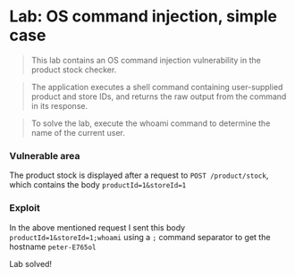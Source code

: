 # Lab: OS command injection, simple case

>This lab contains an OS command injection vulnerability in the product stock checker.

>The application executes a shell command containing user-supplied product and store IDs, and returns the raw output from the command in its response.

>To solve the lab, execute the whoami command to determine the name of the current user.

### Vulnerable area
The product stock is displayed after a request to `POST /product/stock`, which contains the body `productId=1&storeId=1`

### Exploit
In the above mentioned request I sent this body `productId=1&storeId=1;whoami` using a `;` command separator to get the hostname `peter-E765ol`

Lab solved!